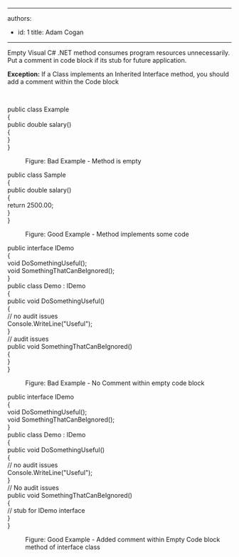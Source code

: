 

---
authors:
  - id: 1
    title: Adam Cogan
---




<span class='intro'> <p>Empty Visual C# .NET method consumes program resources unnecessarily. Put a ​​comment in code block if its stub for future application.</p><p><strong>Exception&#58;</strong>&#160;If a Class implements an Inherited Interface method, you should add a comment within the Code block <br></p><br> </span>

<p class="ssw15-rteElement-CodeArea">​public class Example<br> &#123;<br> public double salary()<br> &#123; 
   <br> &#125;<br> &#125;</p><dd class="ssw15-rteElement-FigureBad">​​Figure&#58; Bad Example - Method is empty​​​​​<br></dd><p class="ssw15-rteElement-CodeArea">​public class Sample<br> &#123;<br> public double salary()<br> &#123;<br> return 2500.00;<br> &#125;<br> &#125;</p><dd class="ssw15-rteElement-FigureGood">​Figure&#58; G​ood Example - Method implements some code<br></dd><p class="ssw15-rteElement-CodeArea">

public interface IDemo<br> &#123;<br> void DoSomethingUseful();<br> void SomethingThatCanBeIgnored();<br> &#125;<br>public class Demo &#58; IDemo<br> &#123;<br> public void DoSomethingUseful()<br> &#123;<br> // no audit issues<br> Console.WriteLine(&quot;Useful&quot;);<br> &#125;<br> // audit issues <br> public void SomethingThatCanBeIgnored()<br> &#123; <br> &#125; <br> &#125; </p><dd class="ssw15-rteElement-FigureBad">​Figure&#58; Bad Example - No Comment within empty code block</dd><p class="ssw15-rteElement-CodeArea">​​​public interface IDemo<br> &#123;<br> void DoSomethingUseful();<br> void SomethingThatCanBeIgnored();<br> &#125;<br>public class Demo &#58; IDemo<br> &#123;<br> public void DoSomethingUseful()<br> &#123;<br> // no audit issues<br> Console.WriteLine(&quot;Useful&quot;);<br> &#125;<br> // No audit issues <br> public void SomethingThatCanBeIgnored() <br> &#123;<br> // stub for IDemo interface<br> &#125; <br> &#125; </p><dd class="ssw15-rteElement-FigureGood">​​​Figure&#58; Good Example - Added comment within Empty Code block method of interface&#160;class</dd>​<br>


